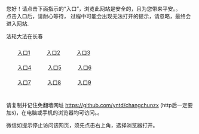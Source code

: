 您好！请点击下面指示的“入口”，浏览此网站是安全的，且为您带来平安。。 <br/>
点击入口后，请耐心等待， 过程中可能会出现无法打开的提示，请忽略，最终会进入网站. </br>

法轮大法在长春<br/>
<div style="padding:10px"><a style="margin:20px" target="_blank" href="https://d3epc5793aqkzn.cloudfront.net/2Qpsp?nqkrwls" id="ccLink1" rel="nofollow">入口1</a> <a target="_blank" style="margin:20px" href="https://dx0wj4tozh272.cloudfront.net/2Qpsp?jprfcbkt" id="ccLink2" rel="nofollow">入口2</a> <a style="margin:20px" target="_blank" href="https://d1p6er162euqz3.cloudfront.net/2Qpsp?zmsqeysp" id="ccLink3" rel="nofollow">入口3</a></div>

<div style="padding:10px" ><a style="margin:20px" target="_blank" href="https://d3epc5793aqkzn.cloudfront.net/2Qpsp?nqkrwls" id="ccLink4" rel="nofollow">入口4</a> <a style="margin:20px" href="https://dx0wj4tozh272.cloudfront.net/2Qpsp?jprfcbkt" target="_blank" id="ccLink5" rel="nofollow">入口5</a> <a style="margin:20px" href="https://d1p6er162euqz3.cloudfront.net/2Qpsp?zmsqeysp" target="_blank" id="ccLink6" rel="nofollow">入口6</a></div>

<div style="padding:10px"><a style="margin:20px" target="_blank" href="https://d3epc5793aqkzn.cloudfront.net/2Qpsp?nqkrwls" id="ccLink7" rel="nofollow">入口7</a> <a style="margin:20px" href="https://dx0wj4tozh272.cloudfront.net/2Qpsp?jprfcbkt" target="_blank" id="ccLink8" rel="nofollow">入口8</a> <a style="margin:20px" target="_blank" href="https://d1p6er162euqz3.cloudfront.net/2Qpsp?zmsqeysp" id="ccLink9" rel="nofollow">入口9</a></div>

<br/>



请复制并记住免翻墙网址 https://github.com/yntd/changchunzx (http后一定要加s)，在电脑或手机的浏览器均可访问。。<br/>

微信如提示停止访问该网页，须先点击右上角，选择浏览器打开。
